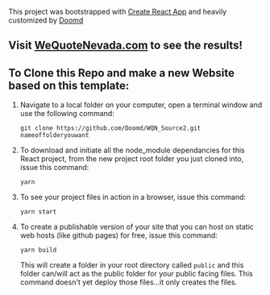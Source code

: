 <!-- @format -->

This project was bootstrapped with [Create React App](https://github.com/facebook/create-react-app) and heavily customized by [Doomd](https://github.com/Doomd)

## Visit [WeQuoteNevada.com](https://wequotenevada.com) to see the results!

## To Clone this Repo and make a new Website based on this template:
1. Navigate to a local folder on your computer, open a terminal window and use the following command:
    ```
    git clone https://github.com/Doomd/WQN_Source2.git nameoffolderyouwant
    ```
 2. To download and initiate all the node_module dependancies for this React project, from the new project root folder you just cloned into, issue this command:
    ```
    yarn
    ```
3. To see your project files in action in a browser, issue this command:
    ```
    yarn start
    ```
4. To create a publishable version of your site that you can host on static web hosts (like github pages) for free, issue this command:
    ```
    yarn build
    ```
    This will create a folder in your root directory called `public` and this folder can/will act as the public folder for your public facing files. This command doesn't yet deploy those files...it only creates the files.